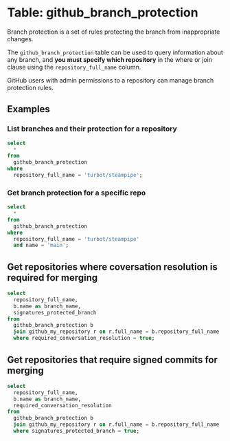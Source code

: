 # Table: github_branch_protection

Branch protection is a set of rules protecting the branch from inappropriate changes.

The `github_branch_protection` table can be used to query information about any branch, and **you must specify which repository** in the where or join clause using the `repository_full_name` column.

GitHub users with admin permissions to a repository can manage branch protection rules.

## Examples

### List branches and their protection for a repository

```sql
select
  *
from
  github_branch_protection
where
  repository_full_name = 'turbot/steampipe';
```

### Get branch protection for a specific repo

```sql
select
  *
from
  github_branch_protection
where
  repository_full_name = 'turbot/steampipe'
  and name = 'main';
```

## Get repositories where coversation resolution is required for merging

```sql
select 
  repository_full_name,
  b.name as branch_name,
  signatures_protected_branch
from 
  github_branch_protection b 
  join github_my_repository r on r.full_name = b.repository_full_name 
  where required_conversation_resolution = true;
```

## Get repositories that require signed commits for merging

```sql
select 
  repository_full_name,
  b.name as branch_name,
  required_conversation_resolution
from 
  github_branch_protection b 
  join github_my_repository r on r.full_name = b.repository_full_name 
  where signatures_protected_branch = true;
```